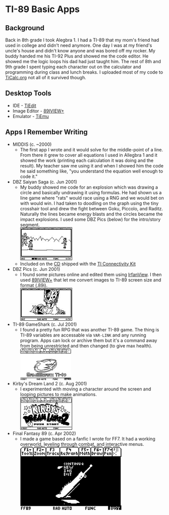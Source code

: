 # TI-89 Basic Apps

## Background
Back in 8th grade I took Alegbra 1. I had a TI-89 that my mom's friend had used in college and didn't need anymore. One day I was at my friend's uncle's house and didn't know anyone and was bored off my rocker. My buddy handed me his TI-92 Plus and showed me the code editor. He showed me the logic loops his dad had just taught him. The rest of 8th and 9th grade I spent typing each character out on the calculator and programming during class and lunch breaks. I uploaded most of my code to [TiCalc.org](https://www.ticalc.org/archives/files/authors/52/5205.html) not all of it survived though.

## Desktop Tools
* IDE - [TiEdit](http://pengels.bplaced.net/index.php/tiedit)
* Image Editor - [89IVIEW+](https://www.ticalc.org/archives/files/fileinfo/72/7261.html)
* Emulator - [TiEmu](http://lpg.ticalc.org/prj_tiemu/)

## Apps I Remember Writing
* MIDDIS (c. ~2000)
  * The first app I wrote and it would solve for the middle-point of a line. From there it grew to cover all equations I used in Allegbra 1 and it showed the work (printing each calculation it was doing and the result). My teacher saw me using it and when I showed him the code he said something like, "you understand the equation well enough to code it."
* DBZ Saiyan Saga (c. Jun 2001)
  * My buddy showed me code for an explosion which was drawing a circle and basically undrawing it using formulas. He had shown us a line game where "rats" would race using a RNG and we would bet on with would win. I had taken to doodling on the graph using the tiny crosshair tool and drew the fight between Goku, Piccolo, and Raditz. Naturally the lines became energy blasts and the circles became the impact explosions. I used some DBZ Pics (below) for the intro/story segment.  
  ![Alt text](/89p/dbzsayin1/BATTLE.jpg?raw=true "Battle screen") 
  * Included on the [CD](https://archive.org/details/ticalc-org-cd) shipped with the [TI Connectivity Kit](https://education.ti.com/en/products/accessories/connectivity-kit)
* DBZ Pics (c. Jun 2001)
  * I found some pictures online and edited them using [IrfanView](https://www.irfanview.com/). I then used [89IVIEW+](https://www.ticalc.org/archives/files/fileinfo/72/7261.html) that let me convert images to TI-89 screen size and format (.89i).  
  ![Alt text](/89p/dragon/CELL.jpg?raw=true "Battle screen") 
* TI-89 GameShark (c. Jul 2001)
  * I found a pretty fun RPG that was another TI-89 game. The thing is TI-89 variables are accessable via `VAR-LINK` and any running program. Apps can lock or archive them but it's a command away from being unrestricted and then changed (to give max health).  
  ![Alt text](/89p/gs/GS.JPG?raw=true "GameShark splash screen") 
* Kirby's Dream Land 2 (c. Aug 2001)
  * I experimented with moving a character around the screen and looping pictures to make animations.  
  ![Alt text](/89p/kirby/TITLE.jpg?raw=true "Title screen") 
* Final Fantasy 89 (c. Apr 2002)
  * I made a game based on a fanfic I wrote for FF7. It had a working overworld, leveling through combat, and interactive menus.  
  ![Alt text](/89p/ff89/ff89.png?raw=true "Title screen")  
